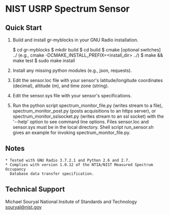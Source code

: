 NIST USRP Spectrum Sensor
=========================

Quick Start
-----------

1. Build and install gr-myblocks in your GNU Radio installation.

    $ cd gr-myblocks
    $ mkdir build
    $ cd build
    $ cmake [optional switches] ../
      (e.g., cmake -DCMAKE_INSTALL_PREFIX=<install_dir> ../)
    $ make && make test
    $ sudo make install

2. Install any missing python modules (e.g., json, requests).

3. Edit the sensor.loc file with your sensor's latitude/longitude
   coordinates (decimal), altitude (m), and time zone (string).

4. Edit the sensor.sys file with your sensor's specifications.

5. Run the python script spectrum_monitor_file.py (writes stream to a
   file), spectrum_monitor_post.py (posts acquisitions to an https server),
   or spectrum_monitor_sslsocket.py (writes stream to an ssl socket) with
   the '--help' option to see command line options.  Files sensor.loc and
   sensor.sys must be in the local directory.  Shell script run_sensor.sh
   gives an example for invoking spectrum_monitor_file.py.

Notes
-----

    * Tested with GNU Radio 3.7.2.1 and Python 2.6 and 2.7.
    * Complies with version 1.0.12 of the NTIA/NIST Measured Spectrum Occupancy
      Database data transfer specification.

Technical Support
-----------------

   Michael Souryal
   National Insitute of Standards and Technology
   souryal@nist.gov

